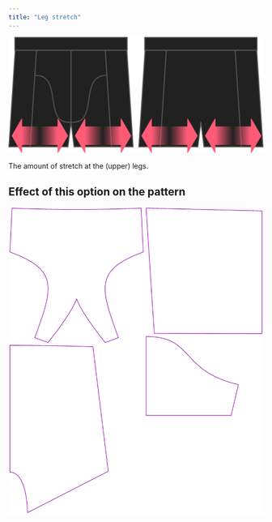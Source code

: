 ```yaml
---
title: "Leg stretch"
---
```


![The leg stretch option on Bruce](./legstretch.svg)

The amount of stretch at the (upper) legs.

## Effect of this option on the pattern

![This image shows the effect of this option by superimposing several variants that have a different value for this option](bruce_legstretch_sample.svg "Effect of this option on the pattern")
